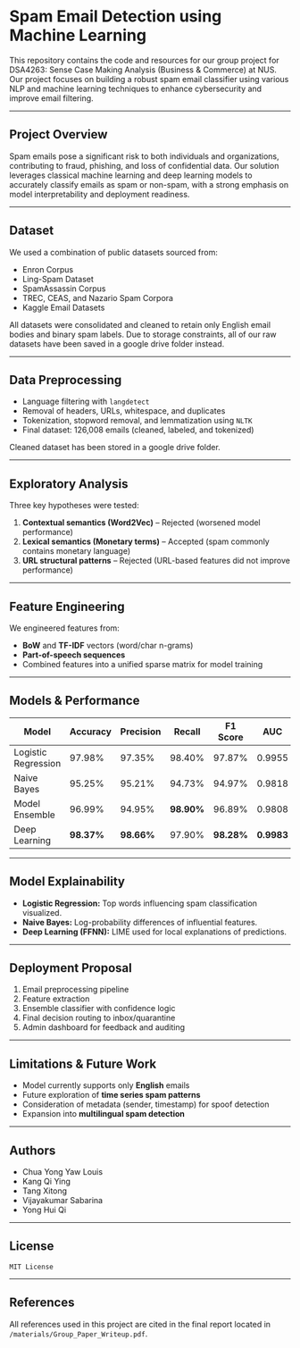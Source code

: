 

# Spam Email Detection using Machine Learning

This repository contains the code and resources for our group project for DSA4263: Sense Case Making Analysis (Business & Commerce) at NUS. Our project focuses on building a robust spam email classifier using various NLP and machine learning techniques to enhance cybersecurity and improve email filtering.

---

##  Project Overview

Spam emails pose a significant risk to both individuals and organizations, contributing to fraud, phishing, and loss of confidential data. Our solution leverages classical machine learning and deep learning models to accurately classify emails as spam or non-spam, with a strong emphasis on model interpretability and deployment readiness.

---

##  Dataset

We used a combination of public datasets sourced from:
- Enron Corpus
- Ling-Spam Dataset
- SpamAssassin Corpus
- TREC, CEAS, and Nazario Spam Corpora
- Kaggle Email Datasets

All datasets were consolidated and cleaned to retain only English email bodies and binary spam labels. Due to storage constraints, all of our raw datasets have been saved in a google drive folder instead. 

---

##  Data Preprocessing

- Language filtering with `langdetect`
- Removal of headers, URLs, whitespace, and duplicates
- Tokenization, stopword removal, and lemmatization using `NLTK`
- Final dataset: 126,008 emails (cleaned, labeled, and tokenized)

Cleaned dataset has been stored in a google drive folder. 

---

##  Exploratory Analysis

Three key hypotheses were tested:
1. **Contextual semantics (Word2Vec)** – Rejected (worsened model performance)
2. **Lexical semantics (Monetary terms)** – Accepted (spam commonly contains monetary language)
3. **URL structural patterns** – Rejected (URL-based features did not improve performance)

---

##  Feature Engineering

We engineered features from:
- **BoW** and **TF-IDF** vectors (word/char n-grams)
- **Part-of-speech sequences**
- Combined features into a unified sparse matrix for model training

---

##  Models & Performance


| Model               | Accuracy | Precision | Recall  | F1 Score | AUC    |
|---------------------|----------|-----------|---------|----------|--------|
| Logistic Regression | 97.98%   | 97.35%    | 98.40%  | 97.87%   | 0.9955 |
| Naive Bayes         | 95.25%   | 95.21%    | 94.73%  | 94.97%   | 0.9818 |
| Model Ensemble      | 96.99%   | 94.95%    | **98.90%**  | 96.89%   | 0.9808 |
| Deep Learning       | **98.37%** | **98.66%**  | 97.90%  | **98.28%** | **0.9983** |




---

##  Model Explainability

- **Logistic Regression:** Top words influencing spam classification visualized.
- **Naive Bayes:** Log-probability differences of influential features.
- **Deep Learning (FFNN):** LIME used for local explanations of predictions.

---

##  Deployment Proposal

1. Email preprocessing pipeline
2. Feature extraction
3. Ensemble classifier with confidence logic
4. Final decision routing to inbox/quarantine
5. Admin dashboard for feedback and auditing

---

##  Limitations & Future Work

- Model currently supports only **English** emails
- Future exploration of **time series spam patterns**
- Consideration of metadata (sender, timestamp) for spoof detection
- Expansion into **multilingual spam detection**

---

##  Authors

- Chua Yong Yaw Louis 
- Kang Qi Ying 
- Tang Xitong 
- Vijayakumar Sabarina 
- Yong Hui Qi 

---

##  License

    MIT License 
---

##  References

All references used in this project are cited in the final report located in `/materials/Group_Paper_Writeup.pdf`.



